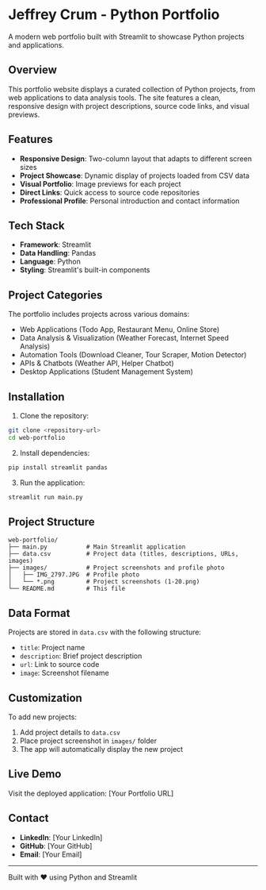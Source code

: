 # Jeffrey Crum - Python Portfolio

A modern web portfolio built with Streamlit to showcase Python projects and applications.

## Overview

This portfolio website displays a curated collection of Python projects, from web applications to data analysis tools. The site features a clean, responsive design with project descriptions, source code links, and visual previews.

## Features

- **Responsive Design**: Two-column layout that adapts to different screen sizes
- **Project Showcase**: Dynamic display of projects loaded from CSV data
- **Visual Portfolio**: Image previews for each project
- **Direct Links**: Quick access to source code repositories
- **Professional Profile**: Personal introduction and contact information

## Tech Stack

- **Framework**: Streamlit
- **Data Handling**: Pandas
- **Language**: Python
- **Styling**: Streamlit's built-in components

## Project Categories

The portfolio includes projects across various domains:
- Web Applications (Todo App, Restaurant Menu, Online Store)
- Data Analysis & Visualization (Weather Forecast, Internet Speed Analysis)
- Automation Tools (Download Cleaner, Tour Scraper, Motion Detector)
- APIs & Chatbots (Weather API, Helper Chatbot)
- Desktop Applications (Student Management System)

## Installation

1. Clone the repository:
```bash
git clone <repository-url>
cd web-portfolio
```

2. Install dependencies:
```bash
pip install streamlit pandas
```

3. Run the application:
```bash
streamlit run main.py
```

## Project Structure

```
web-portfolio/
├── main.py           # Main Streamlit application
├── data.csv          # Project data (titles, descriptions, URLs, images)
├── images/           # Project screenshots and profile photo
│   ├── IMG_2797.JPG  # Profile photo
│   └── *.png         # Project screenshots (1-20.png)
└── README.md         # This file
```

## Data Format

Projects are stored in `data.csv` with the following structure:
- `title`: Project name
- `description`: Brief project description
- `url`: Link to source code
- `image`: Screenshot filename

## Customization

To add new projects:
1. Add project details to `data.csv`
2. Place project screenshot in `images/` folder
3. The app will automatically display the new project

## Live Demo

Visit the deployed application: [Your Portfolio URL]

## Contact

- **LinkedIn**: [Your LinkedIn]
- **GitHub**: [Your GitHub]
- **Email**: [Your Email]

---

Built with ❤️ using Python and Streamlit
